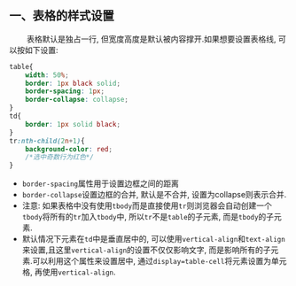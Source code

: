 <!--
 * @Descripttion: 
 * @Author: Seulf
 * @Date: 2021-02-17 16:24:29
 * @LastEditors: Seulf
 * @LastEditTime: 2021-02-17 16:44:57
-->
## 一、表格的样式设置
&nbsp;&nbsp;&nbsp;&nbsp;&nbsp;&nbsp;&nbsp;&nbsp;表格默认是独占一行, 但宽度高度是默认被内容撑开.如果想要设置表格线, 可以按如下设置:
```css
table{
    width: 50%;
    border: 1px black solid;
    border-spacing: 1px;
    border-collapse: collapse;
}
td{
    border: 1px solid black;
}
tr:nth-child(2n+1){
    background-color: red;
    /*选中奇数行为红色*/
}
```
- `border-spacing`属性用于设置边框之间的距离
- `border-collapse`设置边框的合并, 默认是不合并, 设置为collapse则表示合并.
- 注意: 如果表格中没有使用`tbody`而是直接使用`tr`则浏览器会自动创建一个`tbody`将所有的`tr`加入`tbody`中, 所以`tr`不是`table`的子元素, 而是`tbody`的子元素.
- 默认情况下元素在`td`中是垂直居中的, 可以使用`vertical-align`和`text-align`来设置,且这里`vertical-align`的设置不仅仅影响文字, 而是影响所有的子元素.可以利用这个属性来设置居中, 通过`display=table-cell`将元素设置为单元格, 再使用`vertical-align`.